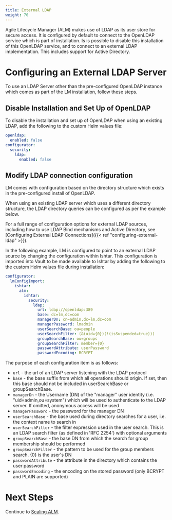 ```yaml
---
title: External LDAP
weight: 70
---
```


Agile Lifecycle Manager (ALM) makes use of LDAP as its user store for secure access. It is configured by default to connect to the OpenLDAP service which is part of installation. Is is possible to disable this installation of this OpenLDAP service, and to connect to an external LDAP implementation. This includes support for Active Directory.

# Configuring an External LDAP Server

To use an LDAP Server other than the pre-configured OpenLDAP instance which comes as part of the LM installation, follow these steps.

## Disable Installation and Set Up of OpenLDAP

To disable the installation and set up of OpenLDAP when using an existing LDAP, add the following to the custom Helm values file:

```yaml
openldap:
  enabled: false
configurator:
  security:
    ldap:
      enabled: false
```

## Modify LDAP connection configuration

LM comes with configuration based on the directory structure which exists in the pre-configured install of OpenLDAP.

When using an existing LDAP server which uses a different directory structure, the LDAP directory queries can be configured as per the example below. 

For a full range of configuration options for external LDAP sources, including how to use LDAP Bind mechanisms and Active Directory, see [Configuring External LDAP Connections]({{< ref "configuring-external-ldap" >}}).

In the following example, LM is configured to point to an external LDAP source by changing the configuration within Ishtar. This configuration is imported into Vault to be made available to Ishtar by adding the following to the custom Helm values file during installation:

```yaml
configurator:
  lmConfigImport:
    ishtar:
      alm:
        ishtar:
          security:
            ldap:
              url: ldap://openldap:389
              base: dc=lm,dc=com
              managerDn: cn=admin,dc=lm,dc=com
              managerPassword: lmadmin
              userSearchBase: ou=people
              userSearchFilter: (&(uid={0})(!(isSuspended=true)))
              groupSearchBase: ou=groups
              groupSearchFilter: member={0}
              passwordAttribute: userPassword
              passwordEncoding: BCRYPT 
```


The purpose of each configuration item is as follows:

- `url` - the url of an LDAP server listening with the LDAP protocol
- `base` - the base suffix from which all operations should origin. If set, then this base should not be included in userSearchBase or groupSearchBase.
- `managerDn` - the Username (DN) of the "manager" user identity (i.e. "uid=admin,ou=system") which will be used to authenticate to the LDAP server. If omitted, anonymous access will be used
- `managerPassword` - the password for the manager DN
- `userSearchBase` - the base used during directory searches for a user, i.e. the context name to search in
- `userSearchFilter` - the filter expression used in the user search. This is an LDAP search filter (as defined in 'RFC 2254') with optional arguments
- `groupSearchBase` - the base DN from which the search for group membership should be performed
- `groupSearchFilter` - the pattern to be used for the group members search. {0} is the user's DN
- `passwordAttribute` - the attribute in the directory which contains the user password
- `passwordEncoding` - the encoding on the stored password (only BCRYPT and PLAIN are supported)



# Next Steps

Continue to [Scaling ALM](/installation/lm/production/configuration/scaling-policy).